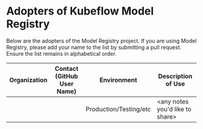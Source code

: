 # Adopters of Kubeflow Model Registry

Below are the adopters of the Model Registry project. If you are using Model Registry, please add your name to the list by submitting a pull request. Ensure the list remains in alphabetical order.

| Organization | Contact (GitHub User Name) | Environment | Description of Use |
| ------------- | ------------- | ------------- | ------------- |
| <company name here> | <your github handle here> | Production/Testing/etc | <any notes you'd like to share> |
